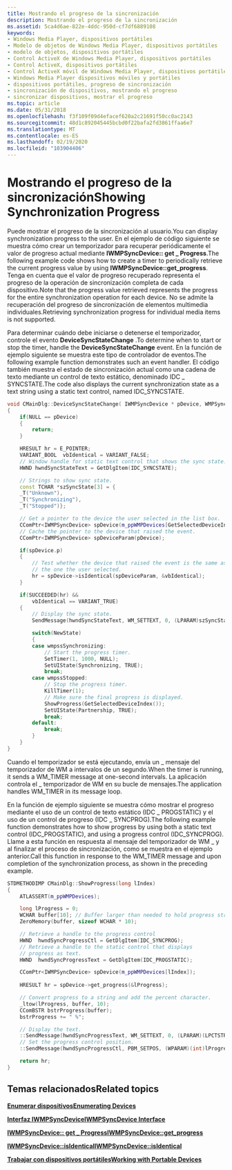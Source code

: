```yaml
---
title: Mostrando el progreso de la sincronización
description: Mostrando el progreso de la sincronización
ms.assetid: 5ca4d6ae-822e-4ddc-950d-cf7df6889108
keywords:
- Windows Media Player, dispositivos portátiles
- Modelo de objetos de Windows Media Player, dispositivos portátiles
- modelo de objetos, dispositivos portátiles
- Control ActiveX de Windows Media Player, dispositivos portátiles
- Control ActiveX, dispositivos portátiles
- Control ActiveX móvil de Windows Media Player, dispositivos portátiles
- Windows Media Player dispositivos móviles y portátiles
- dispositivos portátiles, progreso de sincronización
- sincronización de dispositivos, mostrando el progreso
- sincronizar dispositivos, mostrar el progreso
ms.topic: article
ms.date: 05/31/2018
ms.openlocfilehash: f3f109f09d4efacef620a2c21691f50cc0ac2143
ms.sourcegitcommit: 48d1c892045445bcbd0f22bafa2fd3861ffaa6e7
ms.translationtype: MT
ms.contentlocale: es-ES
ms.lasthandoff: 02/19/2020
ms.locfileid: "103904406"
---
```

# <a name="showing-synchronization-progress"></a><span data-ttu-id="0ad56-113">Mostrando el progreso de la sincronización</span><span class="sxs-lookup"><span data-stu-id="0ad56-113">Showing Synchronization Progress</span></span>

<span data-ttu-id="0ad56-114">Puede mostrar el progreso de la sincronización al usuario.</span><span class="sxs-lookup"><span data-stu-id="0ad56-114">You can display synchronization progress to the user.</span></span> <span data-ttu-id="0ad56-115">En el ejemplo de código siguiente se muestra cómo crear un temporizador para recuperar periódicamente el valor de progreso actual mediante **IWMPSyncDevice:: get \_ Progress**.</span><span class="sxs-lookup"><span data-stu-id="0ad56-115">The following example code shows how to create a timer to periodically retrieve the current progress value by using **IWMPSyncDevice::get\_progress**.</span></span> <span data-ttu-id="0ad56-116">Tenga en cuenta que el valor de progreso recuperado representa el progreso de la operación de sincronización completa de cada dispositivo.</span><span class="sxs-lookup"><span data-stu-id="0ad56-116">Note that the progress value retrieved represents the progress for the entire synchronization operation for each device.</span></span> <span data-ttu-id="0ad56-117">No se admite la recuperación del progreso de sincronización de elementos multimedia individuales.</span><span class="sxs-lookup"><span data-stu-id="0ad56-117">Retrieving synchronization progress for individual media items is not supported.</span></span>

<span data-ttu-id="0ad56-118">Para determinar cuándo debe iniciarse o detenerse el temporizador, controle el evento **DeviceSyncStateChange** .</span><span class="sxs-lookup"><span data-stu-id="0ad56-118">To determine when to start or stop the timer, handle the **DeviceSyncStateChange** event.</span></span> <span data-ttu-id="0ad56-119">En la función de ejemplo siguiente se muestra este tipo de controlador de eventos.</span><span class="sxs-lookup"><span data-stu-id="0ad56-119">The following example function demonstrates such an event handler.</span></span> <span data-ttu-id="0ad56-120">El código también muestra el estado de sincronización actual como una cadena de texto mediante un control de texto estático, denominado IDC \_ SYNCSTATE.</span><span class="sxs-lookup"><span data-stu-id="0ad56-120">The code also displays the current synchronization state as a text string using a static text control, named IDC\_SYNCSTATE.</span></span>


```C++
void CMainDlg::DeviceSyncStateChange( IWMPSyncDevice * pDevice, WMPSyncState NewState )
{
    if(NULL == pDevice)
    {
        return;
    }

    HRESULT hr = E_POINTER;
    VARIANT_BOOL  vbIdentical = VARIANT_FALSE;
    // Window handle for static text control that shows the sync state.
    HWND hwndSyncStateText = GetDlgItem(IDC_SYNCSTATE); 

    // Strings to show sync state.
    const TCHAR *szSyncState[3] = {
    _T("Unknown"),
    _T("Synchronizing"),
    _T("Stopped")};

    // Get a pointer to the device the user selected in the list box.    
    CComPtr<IWMPSyncDevice> spDevice(m_ppWMPDevices[GetSelectedDeviceIndex()]); 
    // Cache the pointer to the device that raised the event.
    CComPtr<IWMPSyncDevice> spDeviceParam(pDevice); 

    if(spDevice.p)
    {
        // Test whether the device that raised the event is the same as 
        // the one the user selected.
        hr = spDevice->isIdentical(spDeviceParam, &vbIdentical);
    }

    if(SUCCEEDED(hr) &&
        vbIdentical == VARIANT_TRUE)
    {    
        // Display the sync state.
        SendMessage(hwndSyncStateText, WM_SETTEXT, 0, (LPARAM)szSyncState[NewState]);

        switch(NewState)
        {
        case wmpssSynchronizing:
            // Start the progress timer.
            SetTimer(1, 1000, NULL);
            SetUIState(Synchronizing, TRUE);
            break;
        case wmpssStopped:
            // Stop the progress timer.
            KillTimer(1);
            // Make sure the final progress is displayed.            
            ShowProgress(GetSelectedDeviceIndex());
            SetUIState(Partnership, TRUE);
            break;      
        default:
            break;
        }
    }    
}
```



<span data-ttu-id="0ad56-121">Cuando el temporizador se está ejecutando, envía un \_ mensaje del temporizador de WM a intervalos de un segundo.</span><span class="sxs-lookup"><span data-stu-id="0ad56-121">When the timer is running, it sends a WM\_TIMER message at one-second intervals.</span></span> <span data-ttu-id="0ad56-122">La aplicación controla el \_ temporizador de WM en su bucle de mensajes.</span><span class="sxs-lookup"><span data-stu-id="0ad56-122">The application handles WM\_TIMER in its message loop.</span></span>

<span data-ttu-id="0ad56-123">En la función de ejemplo siguiente se muestra cómo mostrar el progreso mediante el uso de un control de texto estático (IDC \_ PROGSTATIC) y el uso de un control de progreso (IDC \_ SYNCPROG).</span><span class="sxs-lookup"><span data-stu-id="0ad56-123">The following example function demonstrates how to show progress by using both a static text control (IDC\_PROGSTATIC), and using a progress control (IDC\_SYNCPROG).</span></span> <span data-ttu-id="0ad56-124">Llame a esta función en respuesta al mensaje del temporizador de WM \_ y al finalizar el proceso de sincronización, como se muestra en el ejemplo anterior.</span><span class="sxs-lookup"><span data-stu-id="0ad56-124">Call this function in response to the WM\_TIMER message and upon completion of the synchronization process, as shown in the preceding example.</span></span>


```C++
STDMETHODIMP CMainDlg::ShowProgress(long lIndex)
{  
    ATLASSERT(m_ppWMPDevices);

    long lProgress = 0;
    WCHAR buffer[10]; // Buffer larger than needed to hold progress string.
    ZeroMemory(buffer, sizeof WCHAR * 10);

    // Retrieve a handle to the progress control
    HWND  hwndSyncProgressCtl = GetDlgItem(IDC_SYNCPROG); 
    // Retrieve a handle to the static control that displays 
    // progress as text.
    HWND  hwndSyncProgressText = GetDlgItem(IDC_PROGSTATIC); 

    CComPtr<IWMPSyncDevice> spDevice(m_ppWMPDevices[lIndex]);
    
    HRESULT hr = spDevice->get_progress(&lProgress);

    // Convert progress to a string and add the percent character.
    _ltow(lProgress, buffer, 10);
    CComBSTR bstrProgress(buffer);
    bstrProgress += " %";

    // Display the text.
    ::SendMessage(hwndSyncProgressText, WM_SETTEXT, 0, (LPARAM)(LPCTSTR)COLE2T(bstrProgress));
    // Set the progress control position.
    ::SendMessage(hwndSyncProgressCtl, PBM_SETPOS, (WPARAM)(int)lProgress, 0);

    return hr;
}
```



## <a name="related-topics"></a><span data-ttu-id="0ad56-125">Temas relacionados</span><span class="sxs-lookup"><span data-stu-id="0ad56-125">Related topics</span></span>

<dl> <dt>

[<span data-ttu-id="0ad56-126">**Enumerar dispositivos**</span><span class="sxs-lookup"><span data-stu-id="0ad56-126">**Enumerating Devices**</span></span>](enumerating-devices.md)
</dt> <dt>

[<span data-ttu-id="0ad56-127">**Interfaz IWMPSyncDevice**</span><span class="sxs-lookup"><span data-stu-id="0ad56-127">**IWMPSyncDevice Interface**</span></span>](/previous-versions/windows/desktop/api/wmp/nn-wmp-iwmpsyncdevice)
</dt> <dt>

[<span data-ttu-id="0ad56-128">**IWMPSyncDevice:: get \_ Progress**</span><span class="sxs-lookup"><span data-stu-id="0ad56-128">**IWMPSyncDevice::get\_progress**</span></span>](/previous-versions/windows/desktop/api/wmp/nf-wmp-iwmpsyncdevice-get_progress)
</dt> <dt>

[<span data-ttu-id="0ad56-129">**IWMPSyncDevice::isIdentical**</span><span class="sxs-lookup"><span data-stu-id="0ad56-129">**IWMPSyncDevice::isIdentical**</span></span>](/previous-versions/windows/desktop/api/wmp/nf-wmp-iwmpsyncdevice-isidentical)
</dt> <dt>

[<span data-ttu-id="0ad56-130">**Trabajar con dispositivos portátiles**</span><span class="sxs-lookup"><span data-stu-id="0ad56-130">**Working with Portable Devices**</span></span>](working-with-portable-devices.md)
</dt> </dl>

 

 




